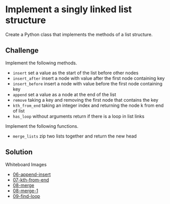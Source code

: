 # Implement a singly linked list structure
Create a Python class that implements the methods of a list structure.

## Challenge
Implement the following methods.

- `insert` set a value as the start of the list before other nodes
- `insert_after` insert a node with value after the first node containing key
- `insert_before` insert a node with value before the first node containing key
- `append` set a value as a node at the end of the list
- `remove` taking a key and removing the first node that contains the key
- `kth_from_end` taking an integer index and returning the node k from end of list
- `has_loop` without arguments return if there is a loop in list links

Implement the following functions.

- `merge_lists` zip two lists together and return the new head

## Solution
Whiteboard Images
- [06-append-insert](../../assets/06-append-insert.jpg)
- [07-kth-from-end](../../assets/07-kth-from-end.jpg)
- [08-merge](../../assets/08-merge.jpg)
- [08-merge-1](../../assets/08-merge-1.jpg)
- [09-find-loop](../../assets/09-find-loop.jpg)

